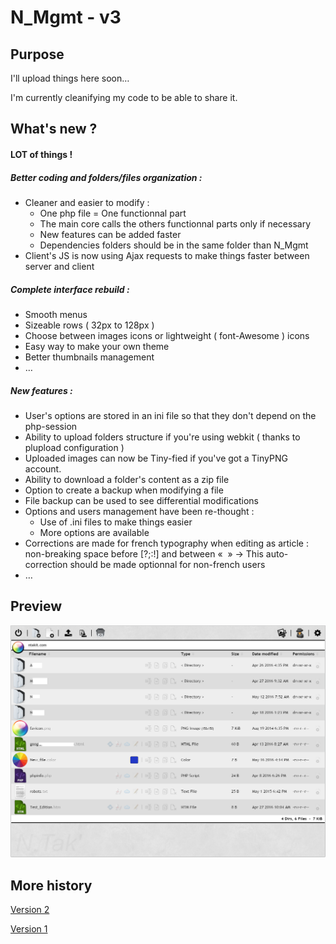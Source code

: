 # N_Mgmt - v3
## Purpose

I'll upload things here soon…

I'm currently cleanifying my code to be able to share it.

## What's new ?
#### LOT of things !
##### Better coding and folders/files organization :
  - Cleaner and easier to modify :
    - One php file = One functionnal part
    - The main core calls the others functionnal parts only if necessary
    - New features can be added faster
    - Dependencies folders should be in the same folder than N_Mgmt
  - Client's JS is now using Ajax requests to make things faster between server and client

##### Complete interface rebuild :
  - Smooth menus
  - Sizeable rows ( 32px to 128px )
  - Choose between images icons or lightweight ( font-Awesome ) icons
  - Easy way to make your own theme
  - Better thumbnails management
  - …

##### New features :
  - User's options are stored in an ini file so that they don't depend on the php-session
  - Ability to upload folders structure if you're using webkit ( thanks to plupload configuration )
  - Uploaded images can now be Tiny-fied if you've got a TinyPNG account.
  - Ability to download a folder's content as a zip file
  - Option to create a backup when modifying a file
  - File backup can be used to see differential modifications
  - Options and users management have been re-thought :
    - Use of .ini files to make things easier
    - More options are available
  - Corrections are made for french typography when editing as article : non-breaking space before [?;:!] and between «  »
    -> This auto-correction should be made optionnal for non-french users
  - …


## Preview
![alt tag](https://raw.githubusercontent.com/NTakit/N_Mgmt/master/preview-3.x.png)


## More history

[Version 2](https://github.com/NTakit/N_Mgmt/blob/_old_v2/README.md)

[Version 1](https://github.com/NTakit/N_Mgmt/blob/_old_v1/README.md)
